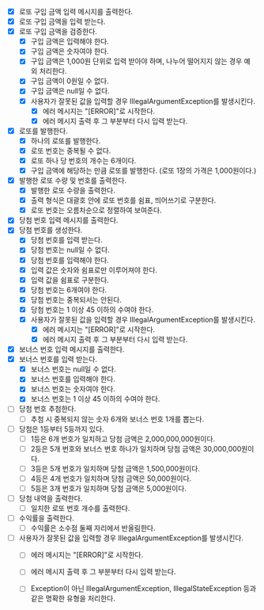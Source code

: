 * [x] 로또 구입 금액 입력 메시지를 출력한다.
* [x] 로또 구입 금액을 입력 받는다.
* [x] 로또 구입 금액을 검증한다.
  * [x] 구입 금액은 입력해야 한다.
  * [x] 구입 금액은 숫자여야 한다.
  * [x] 구입 금액은 1,000원 단위로 입력 받아야 하며, 나누어 떨어지지 않는 경우 예외 처리한다.
  * [x] 구입 금액이 0원일 수 없다.
  * [x] 구입 금액은 null일 수 없다.
  * [x] 사용자가 잘못된 값을 입력할 경우 IllegalArgumentException를 발생시킨다.
    * [x] 에러 메시지는 "[ERROR]"로 시작한다.
    * [x] 에러 메시지 출력 후 그 부분부터 다시 입력 받는다.
* [x] 로또를 발행한다.
  * [x] 하나의 로또를 발행한다.
  * [x] 로또 번호는 중복될 수 없다.
  * [x] 로또 하나 당 번호의 개수는 6개이다.
  * [x] 구입 금액에 해당하는 만큼 로또를 발행한다. (로또 1장의 가격은 1,000원이다.)
* [x] 발행한 로또 수량 및 번호를 출력한다.
    * [x] 발행한 로또 수량을 출력한다. 
    * [x] 출력 형식은 대괄호 안에 로또 번호를 쉼표, 띄어쓰기로 구분한다.
    * [x] 로또 번호는 오름차순으로 정렬하여 보여준다.
* [x] 당첨 번호 입력 메시지를 출력한다.
* [x] 당첨 번호를 생성한다.
    * [x] 당첨 번호를 입력 받는다.
    * [x] 당첨 번호는 null일 수 없다.
    * [x] 당첨 번호를 입력해야 한다.
    * [x] 입력 값은 숫자와 쉼표로만 이루어져야 한다.
    * [x] 입력 값을 쉼표로 구분한다.
    * [x] 당첨 번호는 6개여야 한다.
    * [x] 당첨 번호는 중복되서는 안된다. 
    * [x] 당첨 번호는 1 이상 45 이하의 수여야 한다.
    * [x] 사용자가 잘못된 값을 입력할 경우 IllegalArgumentException를 발생시킨다.
      * [x] 에러 메시지는 "[ERROR]"로 시작한다.
      * [x] 에러 메시지 출력 후 그 부분부터 다시 입력 받는다.
* [x] 보너스 번호 입력 메시지를 출력한다.
* [x] 보너스 번호를 입력 받는다.
  * [x] 보너스 번호는 null일 수 없다.
  * [x] 보너스 번호를 입력해야 한다.
  * [x] 보너스 번호는 숫자여야 한다.
  * [x] 보너스 번호는 1 이상 45 이하의 수여야 한다.
* [ ] 당첨 번호 추첨한다.
  * [ ] 추첨 시 중복되지 않는 숫자 6개와 보너스 번호 1개를 뽑는다.
* [ ] 당첨은 1등부터 5등까지 있다.
  * [ ] 1등은 6개 번호가 일치하고 당첨 금액은 2,000,000,000원이다.
  * [ ] 2등은 5개 번호와 보너스 번호 하나가 일치하며 당첨 금액은 30,000,000원이다.
  * [ ] 3등은 5개 번호가 일치하며 당첨 금액은 1,500,000원이다.
  * [ ] 4등은 4개 번호가 일치하며 당첨 금액은 50,000원이다.
  * [ ] 5등은 3개 번호가 일치하며 당첨 금액은 5,000원이다.
* [ ] 당첨 내역을 출력한다.
  * [ ] 일치한 로또 번호 개수를 출력한다.
* [ ] 수익률을 출력한다.
  * [ ] 수익률은 소수점 둘째 자리에서 반올림한다.
* [ ] 사용자가 잘못된 값을 입력할 경우 IllegalArgumentException를 발생시킨다.
  * [ ] 에러 메시지는 "[ERROR]"로 시작한다.
  * [ ] 에러 메시지 출력 후 그 부분부터 다시 입력 받는다.
  * [ ] Exception이 아닌 IllegalArgumentException, IllegalStateException 등과 같은 명확한 유형을 처리한다.

